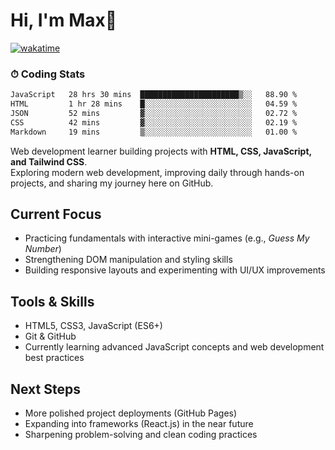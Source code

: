 # Hi, I'm Max👋

[![wakatime](https://wakatime.com/badge/user/5f357981-1e66-44ef-ae81-f181857a2d5e.svg)](https://wakatime.com/@5f357981-1e66-44ef-ae81-f181857a2d5e)
### ⏱ Coding Stats
<!--START_SECTION:waka-->

```txt
JavaScript   28 hrs 30 mins  ██████████████████████▒░░   88.90 %
HTML         1 hr 28 mins    █░░░░░░░░░░░░░░░░░░░░░░░░   04.59 %
JSON         52 mins         ▓░░░░░░░░░░░░░░░░░░░░░░░░   02.72 %
CSS          42 mins         ▓░░░░░░░░░░░░░░░░░░░░░░░░   02.19 %
Markdown     19 mins         ▒░░░░░░░░░░░░░░░░░░░░░░░░   01.00 %
```

<!--END_SECTION:waka-->

Web development learner building projects with **HTML, CSS, JavaScript, and Tailwind CSS**.  
Exploring modern web development, improving daily through hands-on projects, and sharing my journey here on GitHub.

## Current Focus
- Practicing fundamentals with interactive mini-games (e.g., *Guess My Number*)  
- Strengthening DOM manipulation and styling skills  
- Building responsive layouts and experimenting with UI/UX improvements  

## Tools & Skills
- HTML5, CSS3, JavaScript (ES6+)  
- Git & GitHub  
- Currently learning advanced JavaScript concepts and web development best practices  

## Next Steps
- More polished project deployments (GitHub Pages)  
- Expanding into frameworks (React.js) in the near future  
- Sharpening problem-solving and clean coding practices  


